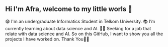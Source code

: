 ## Hi I'm Afra, welcome to my little worls 👋
😁 I'm an undergraduate Informatics Student in Telkom University.
📚 I’m currently learning about data science and AI.
👩‍💼 Seeking for a job that relate with data science and AI.
So on this GitHub, I want to show you all the projects I have worked on.
Thank You💖💖
